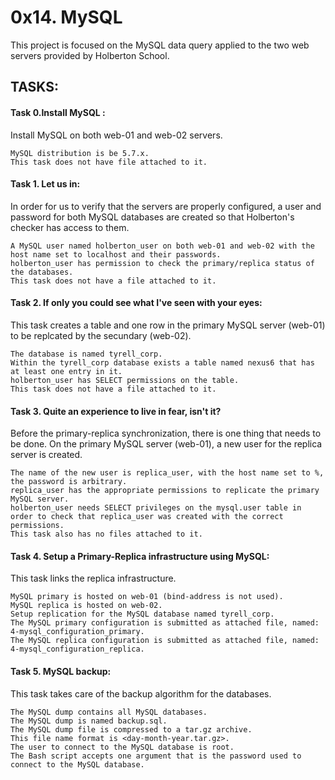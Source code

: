 # 0x14. MySQL

This project is focused on the MySQL data query applied to the two web servers
provided by Holberton School.

## TASKS:

#### Task 0.Install MySQL :
Install MySQL on both web-01 and web-02 servers.

    MySQL distribution is be 5.7.x.
    This task does not have file attached to it.

#### Task 1. Let us in:
In order for us to verify that the servers are properly configured, a user and password for both MySQL databases are created so that Holberton's
checker has access to them.

    A MySQL user named holberton_user on both web-01 and web-02 with the host name set to localhost and their passwords.
    holberton_user has permission to check the primary/replica status of the databases.
    This task does not have a file attached to it.

#### Task 2. If only you could see what I've seen with your eyes:
This task creates a table and one row in the primary MySQL server (web-01) to be replcated by the secundary (web-02).

    The database is named tyrell_corp.
    Within the tyrell_corp database exists a table named nexus6 that has at least one entry in it.
    holberton_user has SELECT permissions on the table.
    This task does not have a file attached to it.

#### Task 3. Quite an experience to live in fear, isn't it?
Before the primary-replica synchronization, there is one thing that needs to be done.
On the primary MySQL server (web-01), a new user for the replica server is created.

    The name of the new user is replica_user, with the host name set to %, the password is arbitrary.
    replica_user has the appropriate permissions to replicate the primary MySQL server.
    holberton_user needs SELECT privileges on the mysql.user table in order to check that replica_user was created with the correct permissions.
    This task also has no files attached to it.

#### Task 4. Setup a Primary-Replica infrastructure using MySQL:
This task links the replica infrastructure.

    MySQL primary is hosted on web-01 (bind-address is not used).
    MySQL replica is hosted on web-02.
    Setup replication for the MySQL database named tyrell_corp.
    The MySQL primary configuration is submitted as attached file, named: 4-mysql_configuration_primary.
    The MySQL replica configuration is submitted as attached file, named: 4-mysql_configuration_replica.

#### Task 5. MySQL backup:
This task takes care of the backup algorithm for the databases.

    The MySQL dump contains all MySQL databases.
    The MySQL dump is named backup.sql.
    The MySQL dump file is compressed to a tar.gz archive.
    This file name format is <day-month-year.tar.gz>.
    The user to connect to the MySQL database is root.
    The Bash script accepts one argument that is the password used to connect to the MySQL database.
